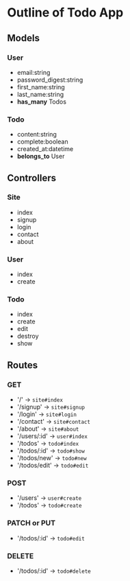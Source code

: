 # Outline of Todo App

## Models
### User
* email:string
* password_digest:string
* first_name:string
* last_name:string
* **has_many** Todos

### Todo
* content:string
* complete:boolean
* created_at:datetime
* **belongs_to** User

## Controllers
### Site
* index
* signup
* login
* contact
* about

### User
* index
* create

### Todo
* index
* create
* edit
* destroy
* show

## Routes
### GET
* '/' -> `site#index`
* '/signup' -> `site#signup`
* '/login' -> `site#login`
* '/contact' -> `site#contact`
* '/about' -> `site#about`
* '/users/:id' -> `user#index`
* '/todos' -> `todo#index`
* '/todos/:id' -> `todo#show`
* '/todos/new' -> `todo#new`
* '/todos/edit' -> `todo#edit`

### POST
* '/users' -> `user#create`
* '/todos' -> `todo#create`

### PATCH or PUT
* '/todos/:id' -> `todo#edit`

### DELETE
* '/todos/:id' -> `todo#delete`
